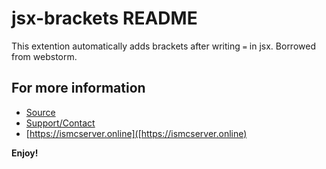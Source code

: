 # jsx-brackets README

This extention automatically adds brackets after writing `=` in jsx. Borrowed from webstorm.

## For more information

-   [Source](https://github.com/ImExoOdeex/jsx-brackets)
-   [Support/Contact](https://ismcserver.online/discord)
-   [https://ismcserver.online]([https://ismcserver.online)

**Enjoy!**
